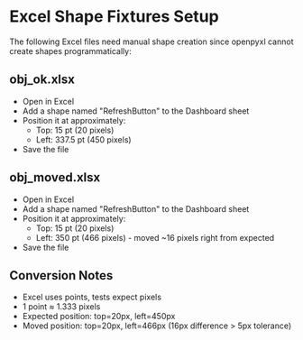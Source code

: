 # Excel Shape Fixtures Setup

The following Excel files need manual shape creation since openpyxl cannot create shapes programmatically:

## obj_ok.xlsx
- Open in Excel
- Add a shape named "RefreshButton" to the Dashboard sheet
- Position it at approximately:
  - Top: 15 pt (20 pixels)
  - Left: 337.5 pt (450 pixels)
- Save the file

## obj_moved.xlsx  
- Open in Excel
- Add a shape named "RefreshButton" to the Dashboard sheet
- Position it at approximately:
  - Top: 15 pt (20 pixels)  
  - Left: 350 pt (466 pixels) - moved ~16 pixels right from expected
- Save the file

## Conversion Notes
- Excel uses points, tests expect pixels
- 1 point ≈ 1.333 pixels
- Expected position: top=20px, left=450px
- Moved position: top=20px, left=466px (16px difference > 5px tolerance)